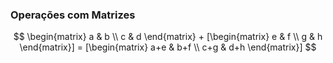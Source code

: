 ### <b>Operações com Matrizes</b>

```math
 \begin{matrix}  a & b \\ c & d  \end{matrix}  +  [\begin{matrix} e & f \\ g & h \end{matrix}]  =    [\begin{matrix} a+e & b+f \\ c+g & d+h \end{matrix}] 
```




